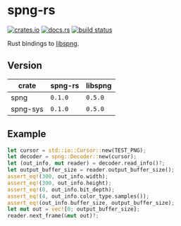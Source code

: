 # spng-rs

[![crates.io](https://img.shields.io/crates/v/spng.svg)](https://crates.io/crates/spng)
[![docs.rs](https://docs.rs/spng/badge.svg)](https://docs.rs/spng)
[![build status](https://dev.azure.com/aloucks/aloucks/_apis/build/status/aloucks.spng-rs?branchName=master)](https://dev.azure.com/aloucks/aloucks/_build/latest?definitionId=5&branchName=master)

Rust bindings to [libspng].

## Version

| crate    | spng-rs  | libspng |
| -------- | -------- | ------- |
| spng     |  `0.1.0` | `0.5.0` | 
| spng-sys |  `0.1.0` | `0.5.0` | 

## Example

```rust
let cursor = std::io::Cursor::new(TEST_PNG);
let decoder = spng::Decoder::new(cursor);
let (out_info, mut reader) = decoder.read_info()?;
let output_buffer_size = reader.output_buffer_size();
assert_eq!(300, out_info.width);
assert_eq!(300, out_info.height);
assert_eq!(8, out_info.bit_depth);
assert_eq!(4, out_info.color_type.samples());
assert_eq!(out_info.buffer_size, output_buffer_size);
let mut out = vec![0; output_buffer_size];
reader.next_frame(&mut out)?;
```

[libspng]: https://libspng.org